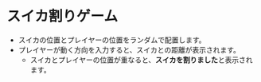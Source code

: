 # スイカ割りゲーム

- スイカの位置とプレイヤーの位置をランダムで配置します。
- プレイヤーが動く方向を入力すると、スイカとの距離が表示されます。
  - スイカとプレイヤーの位置が重なると、**スイカを割りました**と表示されます。
